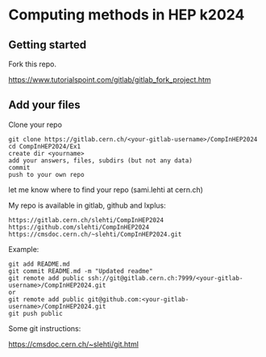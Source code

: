 # Computing methods in HEP k2024



## Getting started

Fork this repo.

https://www.tutorialspoint.com/gitlab/gitlab_fork_project.htm

## Add your files

Clone your repo
```
git clone https://gitlab.cern.ch/<your-gitlab-username>/CompInHEP2024
cd CompInHEP2024/Ex1
create dir <yourname>
add your answers, files, subdirs (but not any data)
commit
push to your own repo
```
let me know where to find your repo (sami.lehti at cern.ch)

My repo is available in gitlab, github and lxplus:
```
https://gitlab.cern.ch/slehti/CompInHEP2024
https://github.com/slehti/CompInHEP2024
https://cmsdoc.cern.ch/~slehti/CompInHEP2024.git
```

Example:
```
git add README.md 
git commit README.md -m "Updated readme"
git remote add public ssh://git@gitlab.cern.ch:7999/<your-gitlab-username>/CompInHEP2024.git 
or
git remote add public git@github.com:<your-gitlab-username>/CompInHEP2024.git
git push public
```
Some git instructions:

https://cmsdoc.cern.ch/~slehti/git.html
